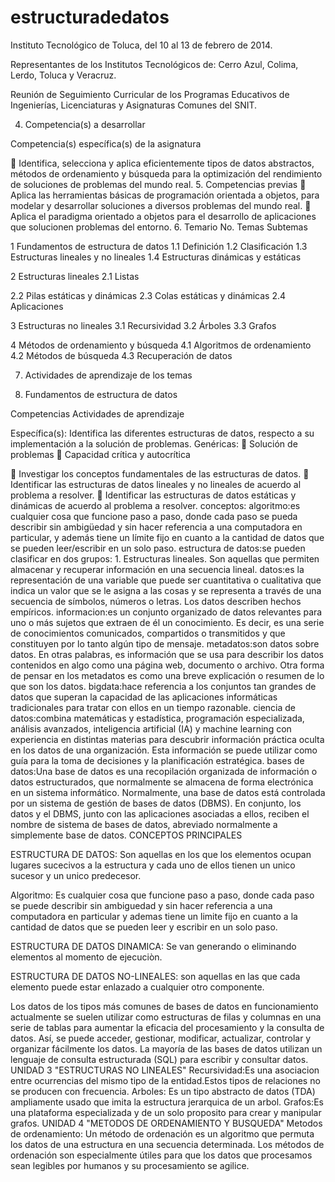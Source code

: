 # estructuradedatos
Instituto Tecnológico de
Toluca, del 10 al 13 de
febrero de 2014.

Representantes de los
Institutos Tecnológicos de:
Cerro Azul, Colima, Lerdo,
Toluca y Veracruz.

Reunión de Seguimiento Curricular de
los Programas Educativos de
Ingenierías, Licenciaturas y
Asignaturas Comunes del SNIT.

4. Competencia(s) a desarrollar

Competencia(s) específica(s) de la asignatura

 Identifica, selecciona y aplica eficientemente tipos de datos abstractos, métodos de
ordenamiento y búsqueda para la optimización del rendimiento de soluciones de problemas del
mundo real.
5. Competencias previas
 Aplica las herramientas básicas de programación orientada a objetos, para modelar y
desarrollar soluciones a diversos problemas del mundo real.
 Aplica el paradigma orientado a objetos para el desarrollo de aplicaciones que solucionen
problemas del entorno.
6. Temario
No. Temas Subtemas

1
Fundamentos de estructura de datos 1.1 Definición
1.2 Clasificación
1.3 Estructuras lineales y no lineales
1.4 Estructuras dinámicas y estáticas

2
Estructuras lineales 2.1 Listas

2.2 Pilas estáticas y dinámicas
2.3 Colas estáticas y dinámicas
2.4 Aplicaciones

3
Estructuras no lineales 3.1 Recursividad
3.2 Árboles
3.3 Grafos

4
Métodos de ordenamiento y búsqueda 4.1 Algoritmos de ordenamiento
4.2 Métodos de búsqueda
4.3 Recuperación de datos

7. Actividades de aprendizaje de los temas

1. Fundamentos de estructura de datos

Competencias Actividades de aprendizaje

Específica(s):
Identifica las diferentes estructuras de datos,
respecto a su implementación a la solución
de problemas.
Genéricas:
 Solución de problemas
 Capacidad crítica y autocrítica

 Investigar los conceptos fundamentales de las
estructuras de datos.
 Identificar las estructuras de datos lineales y no
lineales de acuerdo al problema a resolver.
 Identificar las estructuras de datos estáticas y
dinámicas de acuerdo al problema a resolver.
conceptos:
algoritmo:es cualquier cosa que funcione paso a paso, donde cada paso se pueda describir sin ambigüedad y sin hacer referencia a una computadora en particular, y además tiene un límite fijo en cuanto a la cantidad de datos que se pueden leer/escribir en un solo paso.
estructura de datos:se pueden clasificar en dos grupos: 1. Estructuras lineales. Son aquellas que permiten almacenar y recuperar información en una secuencia lineal.
datos:es la representación de una variable que puede ser cuantitativa o cualitativa que indica un valor que se le asigna a las cosas y se representa a través de una secuencia de símbolos, números o letras. Los datos describen hechos empíricos.
informacion:es un conjunto organizado de datos relevantes para uno o más sujetos que extraen de él un conocimiento. Es decir, es una serie de conocimientos comunicados, compartidos o transmitidos y que constituyen por lo tanto algún tipo de mensaje.
metadatos:son datos sobre datos. En otras palabras, es información que se usa para describir los datos contenidos en algo como una página web, documento o archivo. Otra forma de pensar en los metadatos es como una breve explicación o resumen de lo que son los datos.
bigdata:hace referencia a los conjuntos tan grandes de datos que superan la capacidad de las aplicaciones informáticas tradicionales para tratar con ellos en un tiempo razonable.
ciencia de datos:combina matemáticas y estadística, programación especializada, análisis avanzados, inteligencia artificial (IA) y machine learning con experiencia en distintas materias para descubrir información práctica oculta en los datos de una organización. Esta información se puede utilizar como guía para la toma de decisiones y la planificación estratégica.
bases de datos:Una base de datos es una recopilación organizada de información o datos estructurados, que normalmente se almacena de forma electrónica en un sistema informático. Normalmente, una base de datos está controlada por un sistema de gestión de bases de datos (DBMS). En conjunto, los datos y el DBMS, junto con las aplicaciones asociadas a ellos, reciben el nombre de sistema de bases de datos, abreviado normalmente a simplemente base de datos.
CONCEPTOS PRINCIPALES

ESTRUCTURA DE DATOS: Son aquellas en los que los elementos ocupan lugares sucecivos a la estructura y cada uno de ellos tienen un unico sucesor y un unico predecesor.

Algoritmo: Es cualquier cosa que funcione paso a paso, donde cada paso se puede describir sin ambiguedad y sin hacer referencia a una computadora en particular y ademas tiene un limite fijo en cuanto a la cantidad de datos que se pueden leer y escribir en un solo paso.

ESTRUCTURA DE DATOS DINAMICA: Se van generando o eliminando elementos al momento de ejecuciòn.

ESTRUCTURA DE DATOS NO-LINEALES: son aquellas en las que cada elemento puede estar enlazado a cualquier otro componente.

Los datos de los tipos más comunes de bases de datos en funcionamiento actualmente se suelen utilizar como estructuras de filas y columnas en una serie de tablas para aumentar la eficacia del procesamiento y la consulta de datos. Así, se puede acceder, gestionar, modificar, actualizar, controlar y organizar fácilmente los datos. La mayoría de las bases de datos utilizan un lenguaje de consulta estructurada (SQL) para escribir y consultar datos.
UNIDAD 3
"ESTRUCTURAS NO LINEALES"
Recursividad:Es una asociacion entre ocurrencias del mismo tipo de la entidad.Estos tipos de relaciones no se producen con frecuencia.
Arboles: Es un tipo abstracto de datos (TDA) ampliamente usado que imita la estructura jerarquica de un arbol.
Grafos:Es una plataforma especializada y de un solo proposito para crear y manipular grafos.
UNIDAD 4
"METODOS DE ORDENAMIENTO Y BUSQUEDA"
Metodos de ordenamiento: Un método de ordenación es un algoritmo que permuta los datos de una estructura en una secuencia determinada. Los métodos de ordenación son especialmente útiles para que los datos que procesamos sean legibles por humanos y su procesamiento se agilice.
